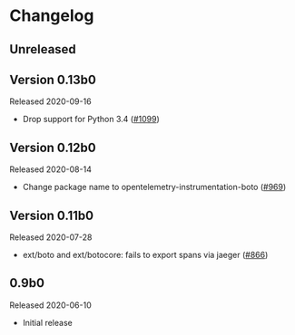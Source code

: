 # Changelog

## Unreleased

## Version 0.13b0

Released 2020-09-16  

- Drop support for Python 3.4
  ([#1099](https://github.com/open-telemetry/opentelemetry-python/pull/1099))

## Version 0.12b0

Released 2020-08-14

- Change package name to opentelemetry-instrumentation-boto
  ([#969](https://github.com/open-telemetry/opentelemetry-python/pull/969))

## Version 0.11b0

Released 2020-07-28

- ext/boto and ext/botocore: fails to export spans via jaeger
([#866](https://github.com/open-telemetry/opentelemetry-python/pull/866))

## 0.9b0

Released 2020-06-10

- Initial release

